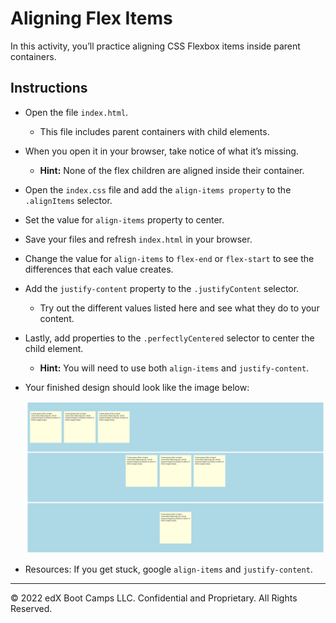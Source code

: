 # Aligning Flex Items

In this activity, you’ll practice aligning CSS Flexbox items inside parent containers.

## Instructions

* Open the file `index.html`.

  * This file includes parent containers with child elements. 

* When you open it in your browser, take notice of what it’s missing. 

  * **Hint:** None of the flex children are aligned inside their container. 

* Open the `index.css` file and add the `align-items property` to the `.alignItems` selector.

* Set the value for `align-items` property to center. 

* Save your files and refresh `index.html` in your browser.

* Change the value for `align-items` to `flex-end` or `flex-start` to see the differences that each value creates.

* Add the `justify-content` property to the `.justifyContent` selector.

  * Try out the different values listed here and see what they do to your content.

* Lastly, add properties to the `.perfectlyCentered` selector to center the child element.

  * **Hint:** You will need to use both `align-items` and `justify-content`.

* Your finished design should look like the image below:

  ![Aligning Flex Items Solution](images/aligning-flex-items-solution.png)

* Resources: If you get stuck, google `align-items` and `justify-content`. 

---

© 2022 edX Boot Camps LLC. Confidential and Proprietary. All Rights Reserved.
